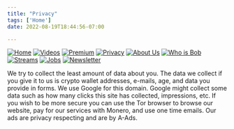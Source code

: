 ```yaml
---
title: "Privacy"
tags: ['Home']
date: 2022-08-19T18:44:56-07:00

---
```



[![Home](/homebutton.png#button)](/)
[![Videos](/videosbutton.png#button)](/videos)
[![Premium](/premiumbutton.png#button)](/premium)
[![Privacy](/privacybutton.png#button)](/privacy)
[![About Us](/aboutusbutton.png#button)](/aboutus)
[![Who is Bob](/whoisbobbutton.png#button)](/whoisbob)
[![Streams](/streamsbutton.png#button)](/streams)
[![Jobs](/jobsbutton.png#button)](/jobs)
[![Newsletter](/newsletterbutton.png#button)](/sign-up)



We try to collect the least amount of data about you. The data we collect if you give it to us is crypto wallet addresses, e-mails, age, and data you provide in forms. We use Google for this domain. Google might collect some data such as how many clicks this site has collected, impressions, etc. If you wish to be more secure you can use the Tor browser to browse our website, pay for our services with Monero, and use one time emails. Our ads are privacy respecting and are by A-Ads.
